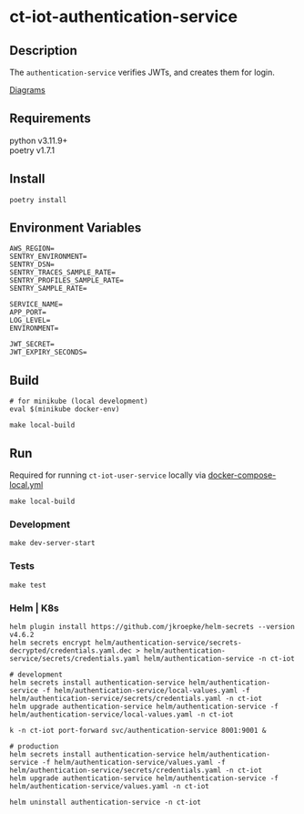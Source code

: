 # ct-iot-authentication-service

## Description
The `authentication-service` verifies JWTs, and creates them for login.

[Diagrams](./docs/DIAGRAMS.md)

## Requirements
python v3.11.9+  
poetry v1.7.1

## Install
```
poetry install
```

## Environment Variables
```
AWS_REGION=
SENTRY_ENVIRONMENT=
SENTRY_DSN=
SENTRY_TRACES_SAMPLE_RATE=
SENTRY_PROFILES_SAMPLE_RATE=
SENTRY_SAMPLE_RATE=

SERVICE_NAME=
APP_PORT=
LOG_LEVEL=
ENVIRONMENT=

JWT_SECRET=
JWT_EXPIRY_SECONDS=
```

## Build
```
# for minikube (local development)
eval $(minikube docker-env)

make local-build
```

## Run
Required for running `ct-iot-user-service` locally via [docker-compose-local.yml](https://github.com/darrylmorton/ct-iot-user-service/blob/main/docker-compose-local.yml)
```
make local-build
```

### Development
```
make dev-server-start
```

### Tests
```
make test
```

### Helm | K8s 
```
helm plugin install https://github.com/jkroepke/helm-secrets --version v4.6.2
helm secrets encrypt helm/authentication-service/secrets-decrypted/credentials.yaml.dec > helm/authentication-service/secrets/credentials.yaml helm/authentication-service -n ct-iot

# development
helm secrets install authentication-service helm/authentication-service -f helm/authentication-service/local-values.yaml -f helm/authentication-service/secrets/credentials.yaml -n ct-iot
helm upgrade authentication-service helm/authentication-service -f helm/authentication-service/local-values.yaml -n ct-iot

k -n ct-iot port-forward svc/authentication-service 8001:9001 &

# production
helm secrets install authentication-service helm/authentication-service -f helm/authentication-service/values.yaml -f helm/authentication-service/secrets/credentials.yaml -n ct-iot
helm upgrade authentication-service helm/authentication-service -f helm/authentication-service/values.yaml -n ct-iot

helm uninstall authentication-service -n ct-iot
```
